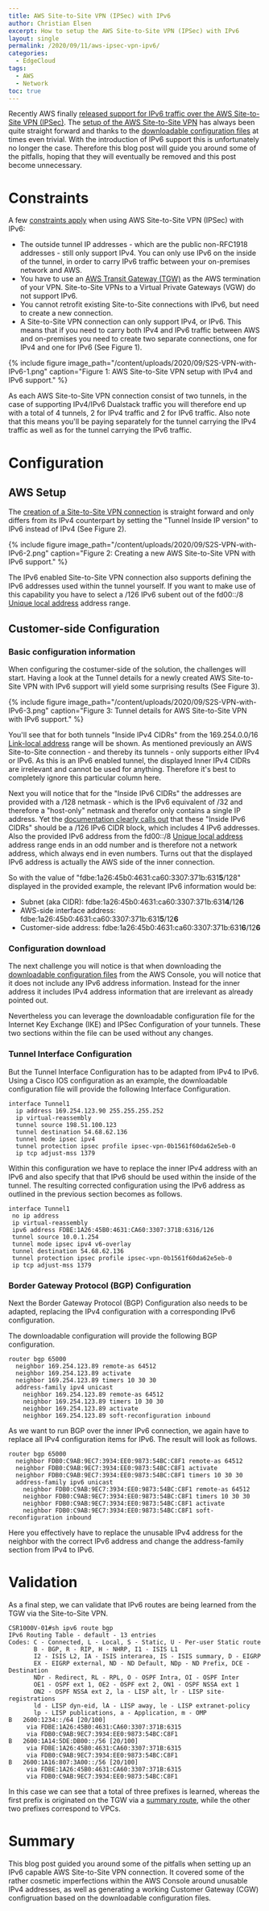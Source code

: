 ```yaml
---
title: AWS Site-to-Site VPN (IPSec) with IPv6
author: Christian Elsen
excerpt: How to setup the AWS Site-to-Site VPN (IPSec) with IPv6
layout: single
permalink: /2020/09/11/aws-ipsec-vpn-ipv6/
categories:
  - EdgeCloud
tags:
  - AWS
  - Network
toc: true
---
```


Recently AWS finally [released support for IPv6 traffic over the AWS Site-to-Site VPN (IPSec)](https://aws.amazon.com/about-aws/whats-new/2020/08/aws-site-to-site-vpn-supports-ipv6-traffic/). The [setup of the AWS Site-to-Site VPN](https://docs.aws.amazon.com/vpn/latest/s2svpn/SetUpVPNConnections.html) has always been quite straight forward and thanks to the [downloadable configuration files](https://docs.aws.amazon.com/vpn/latest/s2svpn/SetUpVPNConnections.html#vpn-download-config) at times even trivial.
With the introduction of IPv6 support this is unfortunately no longer the case. Therefore this blog post will guide you around some of the pitfalls, hoping that they will eventually be removed and this post become unnecessary.

# Constraints

A few [constraints apply](https://docs.aws.amazon.com/vpn/latest/s2svpn/ipv4-ipv6.html) when using AWS Site-to-Site VPN (IPSec) with IPv6:
* The outside tunnel IP addresses - which are the public non-RFC1918 addresses - still only support IPv4. You can only use IPv6 on the inside of the tunnel, in order to carry IPv6 traffic between your on-premises network and AWS.
* You have to use an [AWS Transit Gateway (TGW)](https://aws.amazon.com/transit-gateway/) as the AWS termination of your VPN. Site-to-Site VPNs to a Virtual Private Gateways (VGW) do not support IPv6.
* You cannot retrofit existing Site-to-Site connections with IPv6, but need to create a new connection.
* A Site-to-Site VPN connection can only support IPv4, or IPv6. This means that if you need to carry both IPv4 and IPv6 traffic between AWS and on-premises you need to create two separate connections, one for IPv4 and one for IPv6 (See Figure 1).

{% include figure image_path="/content/uploads/2020/09/S2S-VPN-with-IPv6-1.png" caption="Figure 1: AWS Site-to-Site VPN setup with IPv4 and IPv6 support." %}

As each AWS Site-to-Site VPN connection consist of two tunnels, in the case of supporting IPv4/IPv6 Dualstack traffic you will therefore end up with a total of 4 tunnels, 2 for IPv4 traffic and 2 for IPv6 traffic.
Also note that this means you'll be paying separately for the tunnel carrying the IPv4 traffic as well as for the tunnel carrying the IPv6 traffic.

# Configuration

## AWS Setup

The [creation of a Site-to-Site VPN connection](https://docs.aws.amazon.com/vpn/latest/s2svpn/SetUpVPNConnections.html#vpn-create-vpn-connection) is straight forward and only differs from its IPv4 counterpart by setting the "Tunnel Inside IP version" to IPv6 instead of IPv4 (See Figure 2).

{% include figure image_path="/content/uploads/2020/09/S2S-VPN-with-IPv6-2.png" caption="Figure 2: Creating a new AWS Site-to-Site VPN with IPv6 support." %}

The IPv6 enabled Site-to-Site VPN connection also supports defining the IPv6 addresses used within the tunnel yourself. If you want to make use of this capability you have to select a /126 IPv6 subent out of the fd00::/8 [Unique local address](https://en.wikipedia.org/wiki/Unique_local_address) address range.


## Customer-side Configuration

### Basic configuration information

When configuring the costumer-side of the solution, the challenges will start. Having a look at the Tunnel details for a newly created AWS Site-to-Site VPN with IPv6 support will yield some surprising results (See Figure 3).

{% include figure image_path="/content/uploads/2020/09/S2S-VPN-with-IPv6-3.png" caption="Figure 3: Tunnel details for AWS Site-to-Site VPN with IPv6 support." %}

You'll see that for both tunnels "Inside IPv4 CIDRs" from the 169.254.0.0/16 [Link-local address](https://en.wikipedia.org/wiki/Link-local_address) range will be shown. As mentioned previously an AWS Site-to-Site connection - and thereby its tunnels - only supports either IPv4 or IPv6. As this is an IPv6 enabled tunnel, the displayed Inner IPv4 CIDRs are irrelevant and cannot be used for anything. Therefore it's best to completely ignore this particular column here.

Next you will notice that for the "Inside IPv6 CIDRs" the addresses are provided with a /128 netmask - which is the IPv6 equivalent of /32 and therefore a "host-only" netmask and therefor only contains a single IP address. Yet the [documentation clearly calls out](https://docs.aws.amazon.com/vpn/latest/s2svpn/ipv4-ipv6.html) that these "Inside IPv6 CIDRs" should be a /126 IPv6 CIDR block, which includes 4 IPv6 addresses.
Also the provided IPv6 address from the fd00::/8 [Unique local address](https://en.wikipedia.org/wiki/Unique_local_address) address range ends in an odd number and is therefore not a network address, which always end in even numbers.
Turns out that the displayed IPv6 address is actually the AWS side of the inner connection.

So with the value of "fdbe:1a26:45b0:4631:ca60:3307:371b:631**5**/128" displayed in the provided example, the relevant IPv6 information would be:
 * Subnet (aka CIDR): fdbe:1a26:45b0:4631:ca60:3307:371b:631**4**/12**6**
 * AWS-side interface address: fdbe:1a26:45b0:4631:ca60:3307:371b:631**5**/12**6**
 * Customer-side address: fdbe:1a26:45b0:4631:ca60:3307:371b:631**6**/12**6**

### Configuration download

The next challenge you will notice is that when downloading the [downloadable configuration files](https://docs.aws.amazon.com/vpn/latest/s2svpn/SetUpVPNConnections.html#vpn-download-config) from the AWS Console, you will notice that it does not include any IPv6 address information. Instead for the inner address it includes IPv4 address information that are irrelevant as already pointed out.

Nevertheless you can leverage the downloadable configuration file for the Internet Key Exchange (IKE) and IPSec Configuration of your tunnels. These two sections within the file can be used without any changes.

### Tunnel Interface Configuration

But the Tunnel Interface Configuration has to be adapted from IPv4 to IPv6. Using a Cisco IOS configuration as an example, the downloadable configuration file will provide the following Interface Configuration.

```
interface Tunnel1
  ip address 169.254.123.90 255.255.255.252
  ip virtual-reassembly
  tunnel source 198.51.100.123
  tunnel destination 54.68.62.136
  tunnel mode ipsec ipv4
  tunnel protection ipsec profile ipsec-vpn-0b1561f60da62e5eb-0
  ip tcp adjust-mss 1379

```

Within this configuration we have to replace the inner IPv4 address with an IPv6 and also specify that that IPv6 should be used within the inside of the tunnel. The resulting corrected configuration using the IPv6 address as outlined in the previous section becomes as follows.

```
interface Tunnel1
 no ip address
 ip virtual-reassembly
 ipv6 address FDBE:1A26:45B0:4631:CA60:3307:371B:6316/126
 tunnel source 10.0.1.254
 tunnel mode ipsec ipv4 v6-overlay
 tunnel destination 54.68.62.136
 tunnel protection ipsec profile ipsec-vpn-0b1561f60da62e5eb-0
 ip tcp adjust-mss 1379

```

### Border Gateway Protocol (BGP) Configuration

Next the Border Gateway Protocol (BGP) Configuration also needs to be adapted, replacing the IPv4 configuration with a corresponding IPv6 configuration.

The downloadable configuration will provide the following BGP configuration.

```
router bgp 65000
  neighbor 169.254.123.89 remote-as 64512
  neighbor 169.254.123.89 activate
  neighbor 169.254.123.89 timers 10 30 30
  address-family ipv4 unicast
    neighbor 169.254.123.89 remote-as 64512
    neighbor 169.254.123.89 timers 10 30 30
    neighbor 169.254.123.89 activate
    neighbor 169.254.123.89 soft-reconfiguration inbound
```

As we want to run BGP over the inner IPv6 connection, we again have to replace all IPv4 configuration items for IPv6.
The result will look as follows.

```
router bgp 65000
  neighbor FDB0:C9AB:9EC7:3934:EE0:9873:54BC:C8F1 remote-as 64512
  neighbor FDB0:C9AB:9EC7:3934:EE0:9873:54BC:C8F1 activate
  neighbor FDB0:C9AB:9EC7:3934:EE0:9873:54BC:C8F1 timers 10 30 30
  address-family ipv6 unicast
    neighbor FDB0:C9AB:9EC7:3934:EE0:9873:54BC:C8F1 remote-as 64512
    neighbor FDB0:C9AB:9EC7:3934:EE0:9873:54BC:C8F1 timers 10 30 30
    neighbor FDB0:C9AB:9EC7:3934:EE0:9873:54BC:C8F1 activate
    neighbor FDB0:C9AB:9EC7:3934:EE0:9873:54BC:C8F1 soft-reconfiguration inbound
```

Here you effectively have to replace the unusable IPv4 address for the neighbor with the correct IPv6 address and change the address-family section from IPv4 to IPv6.

# Validation

As a final step, we can validate that IPv6 routes are being learned from the TGW via the Site-to-Site VPN.

```
CSR1000V-01#sh ipv6 route bgp
IPv6 Routing Table - default - 13 entries
Codes: C - Connected, L - Local, S - Static, U - Per-user Static route
       B - BGP, R - RIP, H - NHRP, I1 - ISIS L1
       I2 - ISIS L2, IA - ISIS interarea, IS - ISIS summary, D - EIGRP
       EX - EIGRP external, ND - ND Default, NDp - ND Prefix, DCE - Destination
       NDr - Redirect, RL - RPL, O - OSPF Intra, OI - OSPF Inter
       OE1 - OSPF ext 1, OE2 - OSPF ext 2, ON1 - OSPF NSSA ext 1
       ON2 - OSPF NSSA ext 2, la - LISP alt, lr - LISP site-registrations
       ld - LISP dyn-eid, lA - LISP away, le - LISP extranet-policy
       lp - LISP publications, a - Application, m - OMP
B   2600:1234::/64 [20/100]
     via FDBE:1A26:45B0:4631:CA60:3307:371B:6315
     via FDB0:C9AB:9EC7:3934:EE0:9873:54BC:C8F1
B   2600:1A14:5DE:DB00::/56 [20/100]
     via FDBE:1A26:45B0:4631:CA60:3307:371B:6315
     via FDB0:C9AB:9EC7:3934:EE0:9873:54BC:C8F1
B   2600:1A16:807:3A00::/56 [20/100]
     via FDBE:1A26:45B0:4631:CA60:3307:371B:6315
     via FDB0:C9AB:9EC7:3934:EE0:9873:54BC:C8F1

```

In this case we can see that a total of three prefixes is learned, whereas the first prefix is originated on the TGW via a [summary route](https://www.edge-cloud.net/2019/08/07/bgp-route-summary-with-tgw/), while the other two prefixes correspond to VPCs.

# Summary

This blog post guided you around some of the pitfalls when setting up an IPv6 capable AWS Site-to-Site VPN connection. It covered some of the rather cosmetic imperfections within the AWS Console around unusable IPv4 addresses, as well as generating a working Customer Gateway (CGW) configruation based on the downloadable configuration files.
